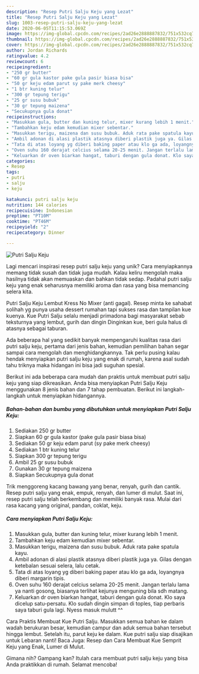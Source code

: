 ```yaml
---
description: "Resep Putri Salju Keju yang Lezat"
title: "Resep Putri Salju Keju yang Lezat"
slug: 1003-resep-putri-salju-keju-yang-lezat
date: 2020-06-05T11:15:53.069Z
image: https://img-global.cpcdn.com/recipes/2ad26e2888887832/751x532cq70/putri-salju-keju-foto-resep-utama.jpg
thumbnail: https://img-global.cpcdn.com/recipes/2ad26e2888887832/751x532cq70/putri-salju-keju-foto-resep-utama.jpg
cover: https://img-global.cpcdn.com/recipes/2ad26e2888887832/751x532cq70/putri-salju-keju-foto-resep-utama.jpg
author: Jordan Richards
ratingvalue: 4.2
reviewcount: 6
recipeingredient:
- "250 gr butter"
- "60 gr gula kastor pake gula pasir biasa bisa"
- "50 gr keju edam parut sy pake merk cheesy"
- "1 btr kuning telur"
- "300 gr tepung terigu"
- "25 gr susu bubuk"
- "30 gr tepung maizena"
- "Secukupnya gula donat"
recipeinstructions:
- "Masukkan gula, butter dan kuning telur, mixer kurang lebih 1 menit."
- "Tambahkan keju edam kemudian mixer sebentar."
- "Masukkan terigu, maizena dan susu bubuk. Aduk rata pake spatula kayu."
- "Ambil adonan di alasi plastik atasnya diberi plastik juga ya. Gilas dengan ketebalan sesuai selera, lalu cetak."
- "Tata di atas loyang yg diberi baking paper atau klo ga ada, loyangnya diberi margarin tipis."
- "Oven suhu 160 derajat celcius selama 20-25 menit. Jangan terlalu lama ya nanti gosong, biasanya terlihat kejunya menguning bila sdh matang."
- "Keluarkan dr oven biarkan hangat, taburi dengan gula donat. Klo saya dicelup satu-persatu. Klo sudah dingin simpan di toples, tiap perbaris saya taburi gula lagi. Nyess masuk mulutt ^^"
categories:
- Resep
tags:
- putri
- salju
- keju

katakunci: putri salju keju 
nutrition: 144 calories
recipecuisine: Indonesian
preptime: "PT10M"
cooktime: "PT46M"
recipeyield: "2"
recipecategory: Dinner

---
```



![Putri Salju Keju](https://img-global.cpcdn.com/recipes/2ad26e2888887832/751x532cq70/putri-salju-keju-foto-resep-utama.jpg)

Lagi mencari inspirasi resep putri salju keju yang unik? Cara menyiapkannya memang tidak susah dan tidak juga mudah. Kalau keliru mengolah maka hasilnya tidak akan memuaskan dan bahkan tidak sedap. Padahal putri salju keju yang enak seharusnya memiliki aroma dan rasa yang bisa memancing selera kita.

Putri Salju Keju Lembut Kress No Mixer (anti gagal). Resep minta ke sahabat solihah yg punya usaha dessert rumahan tapi sukses rasa dan tampilan kue kuenya. Kue Putri Salju selalu menjadi primadona bagi masyarakat sebab teksturnya yang lembut, gurih dan dingin Dinginkan kue, beri gula halus di atasnya sebagai taburan.

Ada beberapa hal yang sedikit banyak mempengaruhi kualitas rasa dari putri salju keju, pertama dari jenis bahan, kemudian pemilihan bahan segar sampai cara mengolah dan menghidangkannya. Tak perlu pusing kalau hendak menyiapkan putri salju keju yang enak di rumah, karena asal sudah tahu triknya maka hidangan ini bisa jadi suguhan spesial.


Berikut ini ada beberapa cara mudah dan praktis untuk membuat putri salju keju yang siap dikreasikan. Anda bisa menyiapkan Putri Salju Keju menggunakan 8 jenis bahan dan 7 tahap pembuatan. Berikut ini langkah-langkah untuk menyiapkan hidangannya.

<!--inarticleads1-->

##### Bahan-bahan dan bumbu yang dibutuhkan untuk menyiapkan Putri Salju Keju:

1. Sediakan 250 gr butter
1. Siapkan 60 gr gula kastor (pake gula pasir biasa bisa)
1. Sediakan 50 gr keju edam parut (sy pake merk cheesy)
1. Sediakan 1 btr kuning telur
1. Siapkan 300 gr tepung terigu
1. Ambil 25 gr susu bubuk
1. Gunakan 30 gr tepung maizena
1. Siapkan Secukupnya gula donat


Trik menggoreng kacang bawang yang benar, renyah, gurih dan cantik. Resep putri salju yang enak, empuk, renyah, dan lumer di mulut. Saat ini, resep putri salju telah berkembang dan memiliki banyak rasa. Mulai dari rasa kacang yang original, pandan, coklat, keju. 

<!--inarticleads2-->

##### Cara menyiapkan Putri Salju Keju:

1. Masukkan gula, butter dan kuning telur, mixer kurang lebih 1 menit.
1. Tambahkan keju edam kemudian mixer sebentar.
1. Masukkan terigu, maizena dan susu bubuk. Aduk rata pake spatula kayu.
1. Ambil adonan di alasi plastik atasnya diberi plastik juga ya. Gilas dengan ketebalan sesuai selera, lalu cetak.
1. Tata di atas loyang yg diberi baking paper atau klo ga ada, loyangnya diberi margarin tipis.
1. Oven suhu 160 derajat celcius selama 20-25 menit. Jangan terlalu lama ya nanti gosong, biasanya terlihat kejunya menguning bila sdh matang.
1. Keluarkan dr oven biarkan hangat, taburi dengan gula donat. Klo saya dicelup satu-persatu. Klo sudah dingin simpan di toples, tiap perbaris saya taburi gula lagi. Nyess masuk mulutt ^^


Cara Praktis Membuat Kue Putri Salju. Masukkan semua bahan ke dalam wadah berukuran besar, kemudian campur dan aduk semua bahan tersebut hingga lembut. Setelah itu, parut keju ke dalam. Kue putri salju siap disajikan untuk Lebaran nanti! Baca Juga: Resep dan Cara Membuat Kue Semprit Keju yang Enak, Lumer di Mulut. 

Gimana nih? Gampang kan? Itulah cara membuat putri salju keju yang bisa Anda praktikkan di rumah. Selamat mencoba!
